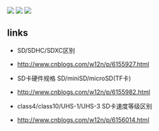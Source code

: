 
![](https://github.com/gdsglgf/toolkit/raw/master/hardware/sd-file-format.png)
![](https://github.com/gdsglgf/toolkit/raw/master/hardware/sd-types.png)
![](https://github.com/gdsglgf/toolkit/raw/master/hardware/sd-read-write-speed.png)

## links
- SD/SDHC/SDXC区别
- http://www.cnblogs.com/w12n/p/6155927.html

- SD卡硬件规格 SD/miniSD/microSD(TF卡)
- http://www.cnblogs.com/w12n/p/6155982.html

- class4/class10/UHS-1/UHS-3 SD卡速度等级区别
- http://www.cnblogs.com/w12n/p/6156014.html